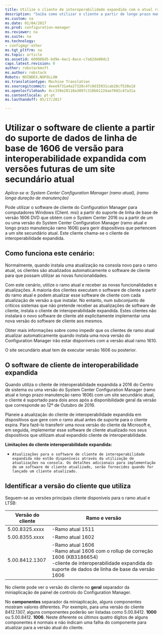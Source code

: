 ```yaml
---
title: Utilize o cliente de interoperabilidade expandida com o atual ramo | Documentos do Microsoft
description: "Saiba como utilizar o cliente a partir de longo prazo manutenção secundário do Configuration Manager com um site secundário atual."
ms.custom: na
ms.date: 01/04/2017
ms.prod: configuration-manager
ms.reviewer: na
ms.suite: na
ms.technology:
- configmgr-other
ms.tgt_pltfrm: na
ms.topic: article
ms.assetid: 600086d5-bd9e-4ac1-8ace-c7a62de80dc2
caps.latest.revision: 0
author: robstackmsft
ms.author: robstack
Robots: NOINDEX,NOFOLLOW
ms.translationtype: Machine Translation
ms.sourcegitcommit: 4eee9731a4a27328c47c0d15931cab28cf520a18
ms.openlocfilehash: 4cc339e28110a3097c318b61224ae7692c47a31a
ms.contentlocale: pt-pt
ms.lasthandoff: 05/17/2017

---
```

# <a name="use-the-client-software-from-the-version-1606-baseline-media-for-extended-interoperability-with-future-versions-of-a-current-branch-site"></a>Utilizar o software de cliente a partir do suporte de dados de linha de base de 1606 de versão para interoperabilidade expandida com versões futuras de um site secundário atual

*Aplica-se a: System Center Configuration Manager (ramo atual), (ramo longa duração de manutenção)*  

Pode utilizar o software de cliente do Configuration Manager para computadores Windows (Client. msi) a partir do suporte de linha de base de versão 1606 DVD que obtém com o System Center 2016 ou a partir de um ou uma versão do System Center Configuration Manager (ramo atual e longo prazo manutenção ramo 1606) para gerir dispositivos que pertencem a um site secundário atual. Este cliente chama-se o cliente de interoperabilidade expandida.

## <a name="how-this-scenario-works"></a>Como funciona este cenário:
Normalmente, quando instala uma atualização na consola novo para o ramo atual, os clientes são atualizados automaticamente o software de cliente para que possam utilizar as novas funcionalidades.

Com este cenário, utilize o ramo atual e receber as novas funcionalidades e atualizações. A maioria dos clientes executam o software de cliente a partir do ramo atual e podem atualizar esse software de cliente com cada atualização de versão a que instalar. No entanto, num subconjunto de críticos sistemas que não pretende receber as atualizações de software de cliente, instala o cliente de interoperabilidade expandida. Estes clientes não instalará o novo software de cliente até explicitamente implementar uma nova versão do software de cliente aos mesmos.

Obter mais informações sobre como impedir que os clientes de ramo atual atualizar automaticamente quando instala uma nova versão do Configuration Manager irão estar disponíveis com a versão atual ramo 1610.

O site secundário atual tem de executar versão 1606 ou posterior.

## <a name="the-extended-interoperability-client-software"></a>O software de cliente de interoperabilidade expandida
Quando utiliza o cliente de interoperabilidade expandida a 2016 do Centro de sistema ou uma versão do System Center Configuration Manager (ramo atual e longo prazo manutenção ramo 1606) com um site secundário atual, o cliente é suportado para dois anos após a disponibilidade geral da versão que corresponde ao 12º de Outubro de 2016.

Planeie a atualização do cliente de interoperabilidade expandida em dispositivos que gere com o ramo atual antes de suporte para o cliente expira. Para fazê-lo transferir uma nova versão do cliente da Microsoft e, em seguida, implementar esse software de cliente atualizado nos seus dispositivos que utilizam atual expandido cliente de interoperabilidade.

**Limitações do cliente interoperabilidade expandida:**
-     Atualizações para o software de cliente de interoperabilidade expandida não estão disponíveis através da utilização de atualizações na consola. Os detalhes adicionais para implementação de um software de cliente atualizado, serão fornecidos quando for lançado um cliente atualizado.

## <a name="identify-the-client-version-you-use"></a>Identificar a versão do cliente que utiliza
Seguem-se as versões principais cliente disponíveis para o ramo atual e LTSB:

|Versão do cliente|Ramo e versão |  
|----------------|---------------------|
|5.00.8325.xxxx |    -Ramo atual 1511|
|5.00.8355.xxxx    |-Ramo atual 1602|
|5.00.8412.1307    |-Ramo atual 1606 </br> -Ramo atual 1606 com o rollup de correção 1606 (KB3186654)</br>-cliente de interoperabilidade expandida do suporte de dados de linha de base da versão 1606|  

No cliente pode ver o versão do cliente no **geral** separador da miniaplicação de painel de controlo do Configuration Manager.

No **componentes** separador da miniaplicação, alguns componentes mostram valores diferentes. Por exemplo, para uma versão do cliente 8412.1307, alguns componentes poderão ser listadas como 5.00.8412. **1000** ou 5.00.8412. **1006**.  Neste diferente os últimos quatro dígitos de alguns componentes é normais e não indicam uma falha do componente para atualizar para a versão atual do cliente.

